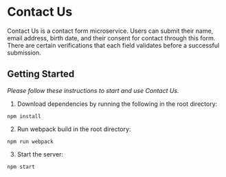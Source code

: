 # Contact Us

Contact Us is a contact form microservice. Users can submit their name, email address, birth date, and their consent for contact through this form. There are certain verifications that each field validates before a successful submission.

## Getting Started

*Please follow these instructions to start and use Contact Us.*

1. Download dependencies by running the following in the root directory:

```
npm install
```

2. Run webpack build in the root directory:

```
npm run webpack
```

3. Start the server:

```
npm start
```
